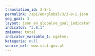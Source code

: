 ```yaml
---
translation_id: 3-8-1
permalink: /api/en/global/3/3-8-1.json
sdg_goal: 3
layout: json_en_globalne_goal_indicator
indicator: "3.8.1"
zmienne: total
indicator_variable_1: ogółem;
kategorie: null
source_url: www.stat.gov.pl
---
```

